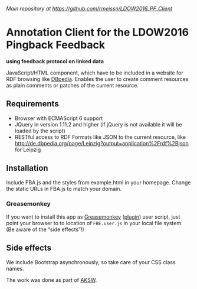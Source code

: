 *Main repository at https://github.com/rmeissn/LDOW2016_PF_Client*

# Annotation Client for the LDOW2016 Pingback Feedback
**using feedback protocol on linked data**

JavaScript/HTML component, which have to be included in a website for RDF browsing like [DBpedia](http://de.dbpedia.org/).
Enables the user to create comment resources as plain comments or patches of the current resource.

## Requirements
* Browser with ECMAScript 6 support
* JQuery in version 1.11.2 and higher (if jQuery is not available it will be loaded by the script)
* RESTful access to RDF Formats like JSON to the current resource, like http://de.dbpedia.org/page/Leipzig?output=application%2Frdf%2Bjson for Leipzig

## Installation
Include FBA.js and the styles from example.html in your homepage.
Change the static URLs in FBA.js to match your domain.

### Greasemonkey
If you want to install this app as [Greasemonkey](http://greasespot.net/) ([plugin](https://addons.mozilla.org/en-US/firefox/addon/greasemonkey/)) user script, just point your browser to to location of `FBE.user.js` in your local file system. (Be aware of the “side effects”!)

## Side effects
We include Bootstrap asynchronously, so take care of your CSS class names.



The work was done as part of [AKSW](aksw.org).

